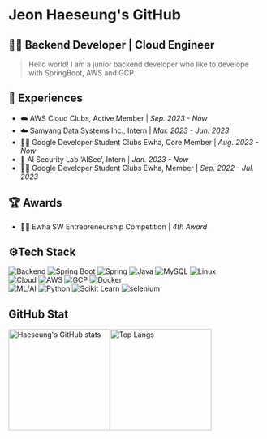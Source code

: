 # Jeon Haeseung's GitHub
## 👩‍💻 Backend Developer | Cloud Engineer
> Hello world! I am a junior backend developer who like to develope with SpringBoot, AWS and GCP.

## 🚀 Experiences
- ☁️ AWS Cloud Clubs, Active Member | _Sep. 2023 - Now_
- ☁️ Samyang Data Systems Inc., Intern | _Mar. 2023 - Jun. 2023_
- 👩‍💻 Google Developer Student Clubs Ewha, Core Member | _Aug. 2023 - Now_
- 🤖 AI Security Lab ‘AISec’, Intern | _Jan. 2023 - Now_
- 👩‍💻 Google Developer Student Clubs Ewha, Member | _Sep. 2022 - Jul. 2023_

## 🏆 Awards
- 👩‍💼 Ewha SW Entrepreneurship Competition | _4th Award_

## ⚙️Tech Stack
<div>
 <img alt="Backend" src ="https://img.shields.io/badge/💻Backend-7A64FF.svg?&style=for-the-badge&logoColor=white"/>
 <img alt="Spring Boot" src ="https://img.shields.io/badge/spring boot-6DB33F.svg?&style=for-the-badge&logo=springboot&logoColor=white"/>
 <img alt="Spring" src ="https://img.shields.io/badge/Spring-6DB33F.svg?style=for-the-badge&logo=spring&logoColor=white"/>
 <img alt="Java" src ="https://img.shields.io/badge/Java-007396.svg?style=for-the-badge&logo=Java&logoColor=white"/>
 <img alt="MySQL" src ="https://img.shields.io/badge/MySQL-4479A1.svg?style=for-the-badge&logo=MySQL&logoColor=white"/>
 <img alt="Linux" src ="https://img.shields.io/badge/Linux-FCC624.svg?style=for-the-badge&logo=Linux&logoColor=white"/>
</div>
<div>
 <img alt="Cloud" src ="https://img.shields.io/badge/☁️Cloud-7A64FF.svg?&style=for-the-badge&logoColor=white"/>
 <img alt="AWS" src ="https://img.shields.io/badge/AWS-232F3E.svg?style=for-the-badge&logo=amazonaws&logoColor=white"/>
 <img alt="GCP" src ="https://img.shields.io/badge/GCP-4285F4.svg?style=for-the-badge&logo=googlecloud&logoColor=white"/>
 <img alt="Docker" src ="https://img.shields.io/badge/docker-2496ED.svg?style=for-the-badge&logo=docker&logoColor=white"/>
</div>
<div>
 <img alt="ML/AI" src ="https://img.shields.io/badge/🤖ML/AI-7A64FF.svg?&style=for-the-badge&logoColor=white"/>
 <img alt="Python" src ="https://img.shields.io/badge/Python-3776AB.svg?&style=for-the-badge&logo=Python&logoColor=white"/>
 <img alt="Scikit Learn" src ="https://img.shields.io/badge/Scikit Learn-F7931E.svg?&style=for-the-badge&logo=scikitlearn&logoColor=white"/>
 <img alt="selenium" src ="https://img.shields.io/badge/selenium-43B02A.svg?&style=for-the-badge&logo=selenium&logoColor=white"/>
</div>

## GitHub Stat

<div style="display: flex; align-items: flex-start;">
  <a href="https://github.com/JeonHaeseung">
    <img src="https://github-readme-stats.vercel.app/api?username=JeonHaeseung&show_icons=true&theme=chartreuse-dark" alt="Haeseung's GitHub stats" style="height: 200px;" />
  </a>
  <a href="https://github.com/JeonHaeseung">
    <img src="https://github-readme-stats.vercel.app/api/top-langs/?username=JeonHaeseung&theme=chartreuse-dark" alt="Top Langs" style="height: 200px;" />
  </a>
</div>
